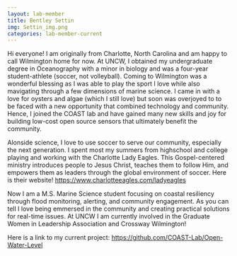 ```yaml
---
layout: lab-member
title: Bentley Settin
img: Settin_img.png
categories: lab-member-current
---
```


Hi everyone! I am originally from Charlotte, North Carolina and am happy to call Wilmington home for now. At UNCW, I obtained my undergraduate degree in Oceanography with a minor in biology and was a four-year student-athlete (soccer, not volleyball). Coming to Wilmington was a wonderful blessing as I was able to play the sport I love while also mavigating through a few dimensions of marine science. I came in with a love for oysters and algae (which I still love) but soon was overjoyed to to be faced with a new opportunity that combined technology and community. Hence, I joined the COAST lab and have gained many new skills and joy for building low-cost open source sensors that ultimately benefit the community. 

Alonside science, I love to use soccer to serve our community, especially the next generation. I spent most my summers from highschool and college playing and working with the Charlotte Lady Eagles. This Gospel-centered ministry introduces people to Jesus Christ, teaches them to follow Him, and empowers them as leaders through the global environment of soccer. Here is their website! https://www.charlotteeagles.com/ladyeagles

Now I am a M.S. Marine Science student focusing on coastal resiliency through flood monitoring, alerting, and community engagement. As you can tell I love being emmersed in the community and creating practical solutions for real-time issues. At UNCW I am currently involved in the Graduate Women in Leadership Association and Crossway Wilmington!

Here is a link to my current project: https://github.com/COAST-Lab/Open-Water-Level


